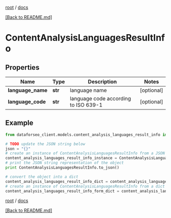 [root](./../ "root") / [docs](./ "docs")

[[Back to README.md]](./../README.md "[Back to README.md]")

# ContentAnalysisLanguagesResultInfo

## Properties

Name | Type | Description | Notes
------------ | ------------- | ------------- | -------------
**language_name** | **str** | language name | [optional]
**language_code** | **str** | language code according to ISO 639-1 | [optional]

## Example

```python
from dataforseo_client.models.content_analysis_languages_result_info import ContentAnalysisLanguagesResultInfo

# TODO update the JSON string below
json = "{}"
# create an instance of ContentAnalysisLanguagesResultInfo from a JSON string
content_analysis_languages_result_info_instance = ContentAnalysisLanguagesResultInfo.from_json(json)
# print the JSON string representation of the object
print ContentAnalysisLanguagesResultInfo.to_json()

# convert the object into a dict
content_analysis_languages_result_info_dict = content_analysis_languages_result_info_instance.to_dict()
# create an instance of ContentAnalysisLanguagesResultInfo from a dict
content_analysis_languages_result_info_form_dict = content_analysis_languages_result_info.from_dict(content_analysis_languages_result_info_dict)
```

  

[root](./../ "root") / [docs](./ "docs")

[[Back to README.md]](./../README.md "[Back to README.md]")